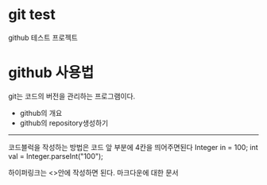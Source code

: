 # git test
github 테스트 프로젝트

# github 사용법
git는 코드의 버전을 관리하는 프로그램이다. 
  - github의 개요
  - github의 repository생성하기
---

코드블럭을 작성하는 방법은 코드 앞 부분에 4칸을 띄어주면된다 
    Integer in = 100;
    int val = Integer.parseInt("100");
    
하이퍼링크는 <>안에 작성하면 된다. 
마크다운에 대한 문서
